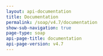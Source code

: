 ```yaml
---
layout: api-documentation
title: Documentation
permalink: /soap/v4.7/documentation
show-sub-navigation: true
page-type: soap
api-page-title: documentation
api-page-version: v4.7
---
```

